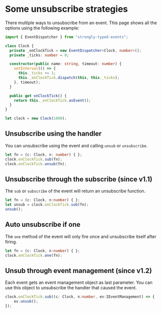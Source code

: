 # Some unsubscribe strategies
There multiple ways to unsubscribe from an event. This page shows all the 
options using the following example:
```typescript
import { EventDispatcher } from "strongly-typed-events";

class Clock {
  private _onClockTick = new EventDispatcher<Clock, number>();
  private _ticks: number = 0;

  constructor(public name: string, timeout: number) {
    setInterval(() => {
      this._ticks += 1;
      this._onClockTick.dispatch(this, this._ticks);
    }, timeout);
  }

  public get onClockTick() {
    return this._onClockTick.asEvent();
  }
}

let clock = new Clock(1000);
```

## Unsubscribe using the handler
You can unsubscribe using the event and calling `unsub` or `unsubscribe`.
```typescript
let fn = (c: Clock, n: number) { };
clock.onClockTick.sub(fn);
clock.onClockTick.unsub(fn);
```

## Unsubscribe through the subscribe (since v1.1)
The `sub` or `subscribe` of the event will return an unsubscribe function.
```typescript
let fn = (c: Clock, n:number) { };
let unsub = clock.onClockTick.sub(fn);
unsub();
```

## Auto unsubscribe if one
The `one` method of the event will only fire once and unsubscribe itself after firing.
```typescript
let fn = (c: Clock, n:number) { };
clock.onClockTick.one(fn);
```

## Unsub through event management (since v1.2)
Each event gets an event management object as last parameter. You can use this object
to unsubscribe the handler that caused the event.
```typescript
clock.onClockTick.sub((c: Clock, n:number, ev:IEventManagement) => {
    ev.unsub();
});
```
